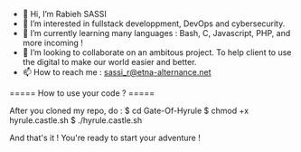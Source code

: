 - 👋 Hi, I’m Rabieh SASSI
- 👀 I’m interested in fullstack developpment, DevOps and cybersecurity.
- 🌱 I’m currently learning many languages : Bash, C, Javascript, PHP, and more incoming !
- 💞️ I’m looking to collaborate on an ambitous project. To help client to use the digital to make our world easier and better.
- 📫 How to reach me : sassi_r@etna-alternance.net

===== How to use your code ? =====

After you cloned my repo, do :
$ cd Gate-Of-Hyrule
$ chmod +x hyrule.castle.sh
$ ./hyrule.castle.sh

And that's it ! You're ready to start your adventure !

